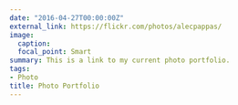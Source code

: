 ```yaml
---
date: "2016-04-27T00:00:00Z"
external_link: https://flickr.com/photos/alecpappas/
image:
  caption: 
  focal_point: Smart
summary: This is a link to my current photo portfolio.
tags:
- Photo
title: Photo Portfolio
---
```

